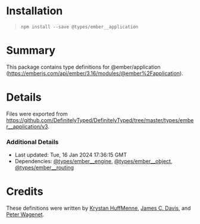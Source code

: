 # Installation
> `npm install --save @types/ember__application`

# Summary
This package contains type definitions for @ember/application (https://emberjs.com/api/ember/3.16/modules/@ember%2Fapplication).

# Details
Files were exported from https://github.com/DefinitelyTyped/DefinitelyTyped/tree/master/types/ember__application/v3.

### Additional Details
 * Last updated: Tue, 16 Jan 2024 17:36:15 GMT
 * Dependencies: [@types/ember__engine](https://npmjs.com/package/@types/ember__engine), [@types/ember__object](https://npmjs.com/package/@types/ember__object), [@types/ember__routing](https://npmjs.com/package/@types/ember__routing)

# Credits
These definitions were written by [Krystan HuffMenne](https://github.com/gitKrystan), [James C. Davis](https://github.com/jamescdavis), and [Peter Wagenet](https://github.com/wagenet).
